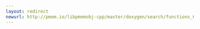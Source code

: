 ```yaml
---
layout: redirect
newurl: http://pmem.io/libpmemobj-cpp/master/doxygen/search/functions_6c.html
---
```

